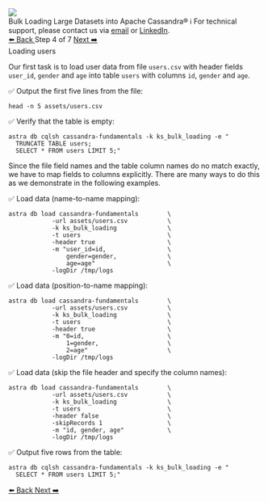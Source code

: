 <!-- TOP -->
<div class="top">
  <img class="scenario-academy-logo" src="https://datastax-academy.github.io/katapod-shared-assets/images/ds-academy-2023.svg" />
  <div class="scenario-title-section">
    <span class="scenario-title">Bulk Loading Large Datasets into Apache Cassandra®</span>
    <span class="scenario-subtitle">ℹ️ For technical support, please contact us via <a href="mailto:aleksandr.volochnev@datastax.com">email</a> or <a href="https://dtsx.io/aleks">LinkedIn</a>.</span>
  </div>
</div>

<!-- NAVIGATION -->
<div id="navigation-top" class="navigation-top">
 <a href='command:katapod.loadPage?[{"step":"step3-astra"}]'
   class="btn btn-dark navigation-top-left">⬅️ Back
 </a>
<span class="step-count"> Step 4 of 7</span>
 <a href='command:katapod.loadPage?[{"step":"step5-astra"}]' 
    class="btn btn-dark navigation-top-right">Next ➡️
  </a>
</div>

<!-- CONTENT -->

<div class="step-title">Loading users</div>

Our first task is to load user data from file `users.csv` with header fields `user_id`, `gender` and `age` 
into table `users` with columns `id`, `gender` and `age`. 

✅ Output the first five lines from the file:
```
head -n 5 assets/users.csv
```

✅ Verify that the table is empty:
```
astra db cqlsh cassandra-fundamentals -k ks_bulk_loading -e "
  TRUNCATE TABLE users;
  SELECT * FROM users LIMIT 5;"
```

Since the file field names and the table column names do no match exactly, 
we have to map fields to columns explicitly. There 
are many ways to do this as we demonstrate in the following examples.

✅ Load data (name-to-name mapping):
```
astra db load cassandra-fundamentals        \
            -url assets/users.csv           \
            -k ks_bulk_loading              \
            -t users                        \
            -header true                    \
            -m "user_id=id,                 \
                gender=gender,              \
                age=age"                    \
            -logDir /tmp/logs
```

✅ Load data (position-to-name mapping): 
```
astra db load cassandra-fundamentals        \
            -url assets/users.csv           \
            -k ks_bulk_loading              \
            -t users                        \
            -header true                    \
            -m "0=id,                       \
                1=gender,                   \
                2=age"                      \
            -logDir /tmp/logs
```

✅ Load data (skip the file header and specify the column names): 
```
astra db load cassandra-fundamentals        \
            -url assets/users.csv           \
            -k ks_bulk_loading              \
            -t users                        \
            -header false                   \
            -skipRecords 1                  \
            -m "id, gender, age"            \
            -logDir /tmp/logs
```

✅ Output five rows from the table:
```
astra db cqlsh cassandra-fundamentals -k ks_bulk_loading -e "
  SELECT * FROM users LIMIT 5;"
```

<!-- NAVIGATION -->
<div id="navigation-bottom" class="navigation-bottom">
 <a href='command:katapod.loadPage?[{"step":"step3-astra"}]'
   class="btn btn-dark navigation-bottom-left">⬅️ Back
 </a>
 <a href='command:katapod.loadPage?[{"step":"step5-astra"}]'
    class="btn btn-dark navigation-bottom-right">Next ➡️
  </a>
</div>

